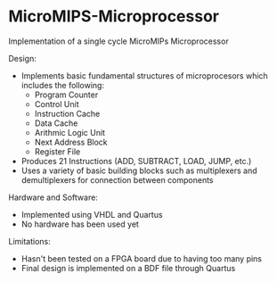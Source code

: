 # MicroMIPS-Microprocessor
Implementation of a single cycle MicroMIPs Microprocessor

Design:
- Implements basic fundamental structures of microprocesors which includes the following:
    - Program Counter
    - Control Unit
    - Instruction Cache
    - Data Cache
    - Arithmic Logic Unit
    - Next Address Block
    - Register File
- Produces 21 Instructions (ADD, SUBTRACT, LOAD, JUMP, etc.)
- Uses a variety of basic building blocks such as multiplexers and demultiplexers for
  connection between components

Hardware and Software:
- Implemented using VHDL and Quartus
- No hardware has been used yet

Limitations:
- Hasn't been tested on a FPGA board due to having too many pins
- Final design is implemented on a BDF file through Quartus
